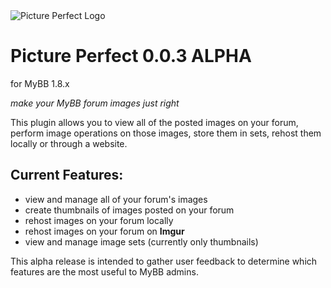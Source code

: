<img src="https://i.imgur.com/yCAmIp8.png" alt="Picture Perfect Logo" />

# Picture Perfect 0.0.3 ALPHA
for MyBB 1.8.x

*make your MyBB forum images just right*

This plugin allows you to view all of the posted images on your forum, perform image operations on those images, store them in sets, rehost them locally or through a website.

## Current Features:
- view and manage all of your forum's images
- create thumbnails of images posted on your forum
- rehost images on your forum locally
- rehost images on your forum on **Imgur**
- view and manage image sets (currently only thumbnails)

This alpha release is intended to gather user feedback to determine which features are the most useful to MyBB admins.